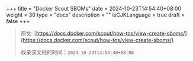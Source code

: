 +++
title = "Docker Scout SBOMs"
date = 2024-10-23T14:54:40+08:00
weight = 30
type = "docs"
description = ""
isCJKLanguage = true
draft = false
+++

> 原文: [https://docs.docker.com/scout/how-tos/view-create-sboms/](https://docs.docker.com/scout/how-tos/view-create-sboms/)
>
> 收录该文档的时间：`2024-10-23T14:54:40+08:00`

